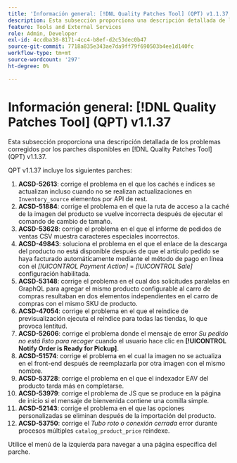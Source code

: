 ```yaml
---
title: 'Información general: [!DNL Quality Patches Tool] (QPT) v1.1.37'
description: Esta subsección proporciona una descripción detallada de los problemas corregidos por los parches disponibles en [!DNL Quality Patches Tool] (QPT) v1.1.37.
feature: Tools and External Services
role: Admin, Developer
exl-id: 4ccdba38-8171-4cc4-b8ef-d2c53dec0b47
source-git-commit: 7718a835e343ae7da9ff79f690503b4ee1d140fc
workflow-type: tm+mt
source-wordcount: '297'
ht-degree: 0%

---
```


# Información general: [!DNL Quality Patches Tool] (QPT) v1.1.37

Esta subsección proporciona una descripción detallada de los problemas corregidos por los parches disponibles en [!DNL Quality Patches Tool] (QPT) v1.1.37.

QPT v1.1.37 incluye los siguientes parches:

1. **ACSD-52613**: corrige el problema en el que los cachés e índices se actualizan incluso cuando no se realizan actualizaciones en `Inventory_source` elementos por API de rest.
1. **ACSD-51884**: corrige el problema en el que la ruta de acceso a la caché de la imagen del producto se vuelve incorrecta después de ejecutar el comando de cambio de tamaño.
1. **ACSD-53628**: corrige el problema en el que el informe de pedidos de ventas CSV muestra caracteres especiales incorrectos.
1. **ACSD-49843**: soluciona el problema en el que el enlace de la descarga del producto no está disponible después de que el artículo pedido se haya facturado automáticamente mediante el método de pago en línea con el *[!UICONTROL Payment Action]* = *[!UICONTROL Sale]* configuración habilitada.
1. **ACSD-53148**: corrige el problema en el cual dos solicitudes paralelas en GraphQL para agregar el mismo producto configurable al carro de compras resultaban en dos elementos independientes en el carro de compras con el mismo SKU de producto.
1. **ACSD-47054**: corrige el problema en el que el reíndice de previsualización ejecuta el reíndice para todas las tiendas, lo que provoca lentitud.
1. **ACSD-52606**: corrige el problema donde el mensaje de error *Su pedido no está listo para recoger* cuando el usuario hace clic en **[!UICONTROL Notify Order is Ready for Pickup]**.
1. **ACSD-51574**: corrige el problema en el cual la imagen no se actualiza en el front-end después de reemplazarla por otra imagen con el mismo nombre.
1. **ACSD-53728**: corrige el problema en el que el indexador EAV del producto tarda más en completarse.
1. **ACSD-53979**: corrige el problema de JS que se produce en la página de inicio si el mensaje de bienvenida contiene una comilla simple.
1. **ACSD-52143**: corrige el problema en el que las opciones personalizadas se eliminan después de la importación del producto.
1. **ACSD-53750**: corrige el *Tubo roto o conexión cerrada* error durante procesos múltiples `catalog_product_price` reindexe.

Utilice el menú de la izquierda para navegar a una página específica del parche.
